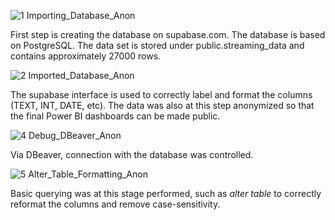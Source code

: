 ![1  Importing_Database_Anon](https://github.com/user-attachments/assets/c89bb1b4-d735-4790-85af-f9a0c24acb88)

First step is creating the database on supabase.com. The database is based on PostgreSQL. 
The data set is stored under public.streaming_data and contains approximately 27000 rows. 

![2  Imported_Database_Anon](https://github.com/user-attachments/assets/c65f30c5-6462-4525-99c4-29af558f30ce)

The supabase interface is used to correctly label and format the columns (TEXT, INT, DATE, etc). The data was also at this step anonymized so that the final Power BI dashboards can be made public.

![4  Debug_DBeaver_Anon](https://github.com/user-attachments/assets/d9464f89-498b-46a4-a533-d7ba9c7cd503)

Via DBeaver, connection with the database was controlled.

![5  Alter_Table_Formatting_Anon](https://github.com/user-attachments/assets/577d3be5-abf2-45a3-96db-ef6f0b5ff27c)

Basic querying was at this stage performed, such as *alter table* to correctly reformat the columns and remove case-sensitivity.
